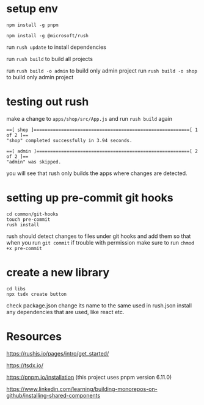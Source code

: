 # setup env
``npm install -g pnpm``

``npm install -g @microsoft/rush``

run ``rush update`` to install dependencies

run ``rush build`` to build all projects

run ``rush build -o admin`` to build only admin project
run ``rush build -o shop`` to build only admin project


# testing out rush
make a change to ``apps/shop/src/App.js`` and run ``rush build`` again
```
==[ shop ]=========================================================[ 1 of 2 ]==
"shop" completed successfully in 3.94 seconds.

==[ admin ]========================================================[ 2 of 2 ]==
"admin" was skipped.
```
you will see that rush only builds the apps where changes are detected. 

# setting up pre-commit git hooks
```
cd common/git-hooks
touch pre-commit 
rush install
```
rush should detect changes to files under git hooks 
and add them so that when you run ``git commit``
if trouble with permission make sure to run ``chmod +x pre-commit``

# create a new library
```
cd libs
npx tsdx create button
```
check package.json change its name to the same used in rush.json
install any dependencies that are used, like react etc. 




# Resources
https://rushjs.io/pages/intro/get_started/

https://tsdx.io/

https://pnpm.io/installation
(this project uses pnpm version 6.11.0)

https://www.linkedin.com/learning/building-monorepos-on-github/installing-shared-components

